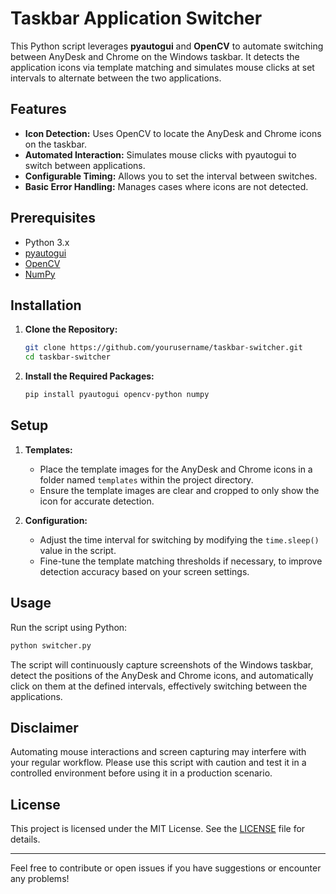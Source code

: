 # Taskbar Application Switcher

This Python script leverages **pyautogui** and **OpenCV** to automate switching between AnyDesk and Chrome on the Windows taskbar. It detects the application icons via template matching and simulates mouse clicks at set intervals to alternate between the two applications.

## Features

- **Icon Detection:** Uses OpenCV to locate the AnyDesk and Chrome icons on the taskbar.
- **Automated Interaction:** Simulates mouse clicks with pyautogui to switch between applications.
- **Configurable Timing:** Allows you to set the interval between switches.
- **Basic Error Handling:** Manages cases where icons are not detected.

## Prerequisites

- Python 3.x
- [pyautogui](https://pyautogui.readthedocs.io/)
- [OpenCV](https://opencv.org/)
- [NumPy](https://numpy.org/)

## Installation

1. **Clone the Repository:**

   ```bash
   git clone https://github.com/yourusername/taskbar-switcher.git
   cd taskbar-switcher
   ```

2. **Install the Required Packages:**

   ```bash
   pip install pyautogui opencv-python numpy
   ```

## Setup

1. **Templates:**
   - Place the template images for the AnyDesk and Chrome icons in a folder named `templates` within the project directory.
   - Ensure the template images are clear and cropped to only show the icon for accurate detection.

2. **Configuration:**
   - Adjust the time interval for switching by modifying the `time.sleep()` value in the script.
   - Fine-tune the template matching thresholds if necessary, to improve detection accuracy based on your screen settings.

## Usage

Run the script using Python:

```bash
python switcher.py
```

The script will continuously capture screenshots of the Windows taskbar, detect the positions of the AnyDesk and Chrome icons, and automatically click on them at the defined intervals, effectively switching between the applications.

## Disclaimer

Automating mouse interactions and screen capturing may interfere with your regular workflow. Please use this script with caution and test it in a controlled environment before using it in a production scenario.

## License

This project is licensed under the MIT License. See the [LICENSE](LICENSE) file for details.

---

Feel free to contribute or open issues if you have suggestions or encounter any problems!
